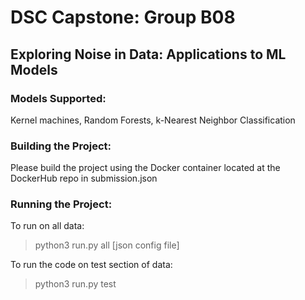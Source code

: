 # DSC Capstone: Group B08
## Exploring Noise in Data: Applications to ML Models
### Models Supported:
Kernel machines, Random Forests, k-Nearest Neighbor Classification
### Building the Project:
Please build the project using the Docker container located at the DockerHub repo in submission.json
### Running the Project:
To run on all data:
> python3 run.py all [json config file]

To run the code on test section of data:
> python3 run.py test